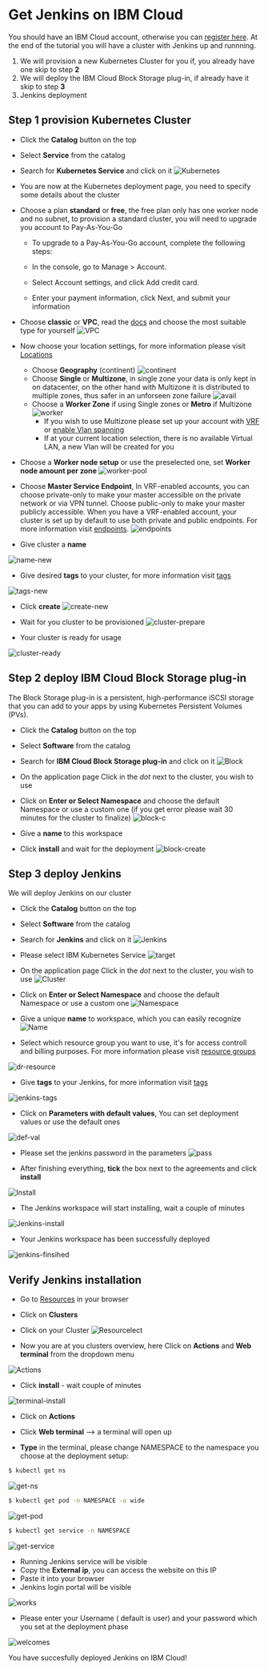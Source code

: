 # Get Jenkins on IBM Cloud

You should have an IBM Cloud account, otherwise you can [register here].
At the end of the tutorial you will have a cluster with Jenkins up and runnning.

1. We will provision a new Kubernetes Cluster for you if, you already have one skip to step **2**
2. We will deploy  the IBM Cloud Block Storage plug-in, if already have it skip to step **3**
3. Jenkins deployment

## Step 1 provision Kubernetes Cluster

* Click the **Catalog** button on the top 
* Select **Service** from the catalog
* Search for **Kubernetes Service** and click on it
![Kubernetes](/content/images/IBMCloud/kubernetes-select.png)
* You are now at the Kubernetes deployment page, you need to specify some details about the cluster 
* Choose a plan **standard** or **free**, the free plan only has one worker node and no subnet, to provision a standard cluster, you will need to upgrade you account to Pay-As-You-Go 
  * To upgrade to a Pay-As-You-Go account, complete the following steps:

  * In the console, go to Manage > Account.
  * Select Account settings, and click Add credit card.
  * Enter your payment information, click Next, and submit your information
* Choose **classic** or **VPC**, read the [docs] and choose the most suitable type for yourself 
 ![VPC](/content/images/IBMCloud/infra-select.png)
* Now choose your location settings, for more information please visit [Locations]
  * Choose **Geography** (continent)
![continent](/content/images/IBMCloud/location-geo.png)
  * Choose **Single** or **Multizone**, in single zone your data is only kept in on datacenter, on the other hand with Multizone it is distributed to multiple zones, thus  safer in an unforseen zone failure 
![avail](/content/images/IBMCloud/location-avail.png)
  * Choose a **Worker Zone** if using Single zones or **Metro** if Multizone
 ![worker](/content/images/IBMCloud/location-worker.png) 
    * If you wish to use Multizone please set up your account with [VRF] or [enable Vlan spanning]
    * If at your current location selection, there is no available Virtual LAN, a new Vlan will be created for you 
 
* Choose a **Worker node setup** or use the preselected one, set **Worker node amount per zone**
![worker-pool](/content/images/IBMCloud/worker-pool.png)
* Choose **Master Service Endpoint**,  In VRF-enabled accounts, you can choose private-only to make your master accessible on the private network or via VPN tunnel. Choose public-only to make your master publicly accessible. When you have a VRF-enabled account, your cluster is set up by default to use both private and public endpoints. For more information visit [endpoints].
![endpoints](/content/images/IBMCloud/endpoints.png)
* Give cluster a **name**

![name-new](/content/images/IBMCloud/name-new.png)
* Give desired **tags** to your cluster, for more information visit [tags]

![tags-new](/content/images/IBMCloud/tasg-new.png)
* Click **create**
![create-new](/content/images/IBMCloud/create-new.png)

* Wait for you cluster to be provisioned 
![cluster-prepare](/content/images/IBMCloud/cluster-prepare.png)
* Your cluster is ready for usage 

![cluster-ready](/content/images/IBMCloud/cluster-done.png)

## Step 2 deploy IBM Cloud Block Storage plug-in
The Block Storage plug-in is a persistent, high-performance iSCSI storage that you can add to your apps by using Kubernetes Persistent Volumes (PVs).
 
* Click the **Catalog** button on the top 
* Select **Software** from the catalog
* Search for **IBM Cloud Block Storage plug-in** and click on it
![Block](/content/images/IBMCloud/block-search.png)

* On the application page Click in the _dot_ next to the cluster, you wish to use
* Click on  **Enter or Select Namespace** and choose the default Namespace or use a custom one (if you get error please wait 30 minutes for the cluster to finalize)
![block-c](/content/images/IBMCloud/block-cluster.png)
* Give a **name** to this workspace 
* Click **install** and wait for the deployment
![block-create](/content/images/IBMCloud/block-storage-create.png)
 

## Step 3 deploy Jenkins
  
We will deploy  Jenkins on our cluster 
  
* Click the **Catalog** button on the top 
* Select **Software** from the catalog
* Search for **Jenkins** and click on it
![Jenkins](/content/images/IBMCloud/search.png)

* Please select IBM Kubernetes Service
![target](/content/images/IBMCloud/target-select.png)

* On the application page Click in the _dot_ next to the cluster, you wish to use
![Cluster](/content/images/IBMCloud/cluster-select.png)
* Click on  **Enter or Select Namespace** and choose the default Namespace or use a custom one 
![Namespace](/content/images/IBMCloud/details-namespace.png)
* Give a unique **name** to workspace, which you can easily recognize
![Name](/content/images/IBMCloud/details-names.png)
* Select which resource group you want to use, it's for access controll and billing purposes. For more information please visit [resource groups]

![dr-resource](/content/images/IBMCloud/details-resource.png)

* Give **tags** to your Jenkins, for more information visit [tags]

![jenkins-tags](/content/images/IBMCloud/details-tags.png)

* Click on **Parameters with default values**, You can set deployment values or use the default ones

![def-val](/content/images/IBMCloud/parameters.png)

* Please set the jenkins password in the parameters
![pass](/content/images/IBMCloud/password.png)

* After finishing everything, **tick** the box next to the agreements and click **install**

![Install](/content/images/IBMCloud/install.png)

* The Jenkins workspace will start installing, wait a couple of minutes 

![Jenkins-install](/content/images/IBMCloud/mainin-progress.png)

* Your  Jenkins workspace has been successfully deployed

![jenkins-finsihed](/content/images/IBMCloud/done.png)

## Verify Jenkins installation

* Go to [Resources] in your browser 
* Click on **Clusters**
* Click on your Cluster
![Resourcelect](/content/images/IBMCloud/resource-select.png)

* Now you are at you clusters overview, here Click on **Actions** and **Web terminal** from the dropdown menu


![Actions](/content/images/IBMCloud/cluster-main.png)

* Click **install** - wait couple of minutes 

![terminal-install](/content/images/IBMCloudn/terminal-install.jpg)

* Click on **Actions**
* Click **Web terminal** --> a terminal will open up

* **Type** in the terminal, please change NAMESPACE to the namespace you choose at the deployment setup:

 ```sh
$ kubectl get ns
```
![get-ns](/content/images/IBMCloudn/get-ns.png)


 ```sh
$ kubectl get pod -n NAMESPACE -o wide 
```
![get-pod](/content/images/IBMCloud/get-pods.png)


 ```sh
$ kubectl get service -n NAMESPACE
```
![get-service](/content/images/IBMCloud/get-service.png)


* Running Jenkins service will be visible 
* Copy the **External ip**, you can access the website on this IP
* Paste it into your browser
* Jenkins login portal will be visible

![works](/content/images/IBMCloud/login.png)

* Please enter your Username ( default is user) and your password which you set at the deployment phase

![welcomes](/content/images/IBMCloud/welcome.png)

You have succesfully deployed Jenkins on IBM Cloud! 



 
   [IBM Cloud]: <http://cloud.ibm.com>
   [Resources]: <http://cloud.ibm.com/resources>
   [Register Here]: <http://cloud.ibm.com/registration>
   [docs]: <https://cloud.ibm.com/docs/containers?topic=containers-infrastructure_providers>
   [Locations]: <https://cloud.ibm.com/docs/containers?topic=containers-regions-and-zones#zones>
   [VRF]: <https://cloud.ibm.com/docs/dl?topic=dl-overview-of-virtual-routing-and-forwarding-vrf-on-ibm-cloud>
   [enable Vlan spanning]: <https://cloud.ibm.com/docs/vlans?topic=vlans-vlan-spanning#vlan-spanning>
   [endpoints]: <https://cloud.ibm.com/docs/account?topic=account-service-endpoints-overview>
   [tags]: <https://cloud.ibm.com/docs/account?topic=account-tag>
   [Resource groups]: <https://cloud.ibm.com/docs/account?topic=account-account_setup#bp_resourcegroups>
